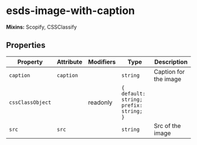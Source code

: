# esds-image-with-caption

**Mixins:** Scopify, CSSClassify

## Properties

| Property         | Attribute | Modifiers | Type                                   | Description           |
|------------------|-----------|-----------|----------------------------------------|-----------------------|
| `caption`        | `caption` |           | `string`                               | Caption for the image |
| `cssClassObject` |           | readonly  | `{ default: string; prefix: string; }` |                       |
| `src`            | `src`     |           | `string`                               | Src of the image      |
